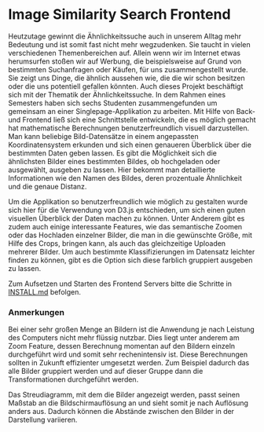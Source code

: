 # Image Similarity Search Frontend

Heutzutage gewinnt die Ähnlichkeitssuche auch in unserem Alltag mehr Bedeutung und ist somit fast nicht mehr wegzudenken.
Sie taucht in vielen verschiedenen Themenbereichen auf. Allein wenn wir im Internet etwas herumsurfen stoßen wir auf Werbung, die beispielsweise auf Grund von bestimmten Suchanfragen oder Käufen, für uns zusammengestellt wurde. Sie zeigt uns Dinge, die ähnlich aussehen wie, die die wir schon besitzen oder die uns potentiell gefallen könnten.
Auch dieses Projekt beschäftigt sich mit der Thematik der Ähnlichkeitssuche.
In dem Rahmen eines Semesters haben sich sechs Studenten zusammengefunden um gemeinsam an einer Singlepage-Applikation zu arbeiten.
Mit Hilfe von Back- und Frontend ließ sich eine Schnittstelle entwickeln, die es möglich gemacht hat mathematische Berechnungen benutzerfreundlich visuell darzustellen.
Man kann beliebige Bild-Datensätze in einem angepassten Koordinatensystem erkunden und sich einen genaueren Überblick über die bestimmten Daten geben lassen.
Es gibt die Möglichkeit sich die ähnlichsten Bilder eines bestimmten Bildes, ob hochgeladen oder ausgewählt, ausgeben zu lassen. Hier bekommt man detaillierte Informationen wie den Namen des Bildes, deren prozentuale Ähnlichkeit und die genaue Distanz.

Um die Applikation so benutzerfreundlich wie möglich zu gestalten wurde sich hier für die Verwendung von D3.js entschieden, um sich einen guten visuellen Überblick der Daten machen zu können. 
Unter Anderem gibt es zudem auch einige interessante Features, wie das semantische Zoomen oder das Hochladen einzelner Bilder, die man in die gewünschte Größe, mit Hilfe des Crops, bringen kann, als auch das gleichzeitige Uploaden mehrerer Bilder. 
Um auch bestimmte Klassifizierungen im Datensatz leichter finden zu können, gibt es die Option sich diese farblich gruppiert ausgeben zu lassen.

Zum Aufsetzen und Starten des Frontend Servers bitte die Schritte in [INSTALL.md](INSTALL.md) befolgen.

### Anmerkungen

Bei einer sehr großen Menge an Bildern ist die Anwendung je nach Leistung des Computers nicht mehr flüssig nutzbar. Dies liegt unter anderem am Zoom Feature, dessen Berechnung momentan auf den Bildern einzeln durchgeführt wird und somit sehr rechenintensiv ist. Diese Berechnungen sollten in Zukunft effizienter umgesetzt werden. Zum Beispiel dadurch das alle Bilder gruppiert werden und auf dieser Gruppe dann die Transformationen durchgeführt werden.

Das Streudiagramm, mit dem die Bilder angezeigt werden, passt seinen Maßstab an die Bildschirmauflösung an und sieht somit je nach Auflösung anders aus. Dadurch können die Abstände zwischen den Bilder in der Darstellung variieren.
